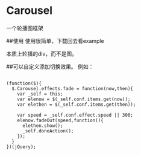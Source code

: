 # Carousel
一个轮播图框架

##使用
使用很简单，下载回去看example

本质上轮播的div，而不是图。

##可以自定义添加切换效果。
例如：
<pre><code>
(function($){
  $.Carousel.effects.fade = function(now,then){
    var _self = this;
    var elenow = $(_self.conf.items.get(now));
    var elethen = $(_self.conf.items.get(then)); 

    var speed = _self.conf.effect.speed || 300;
    elenow.fadeOut(speed,function(){
      elethen.show();
      _self.doneAction();
    });
  }
})(jQuery);
</code></pre>
